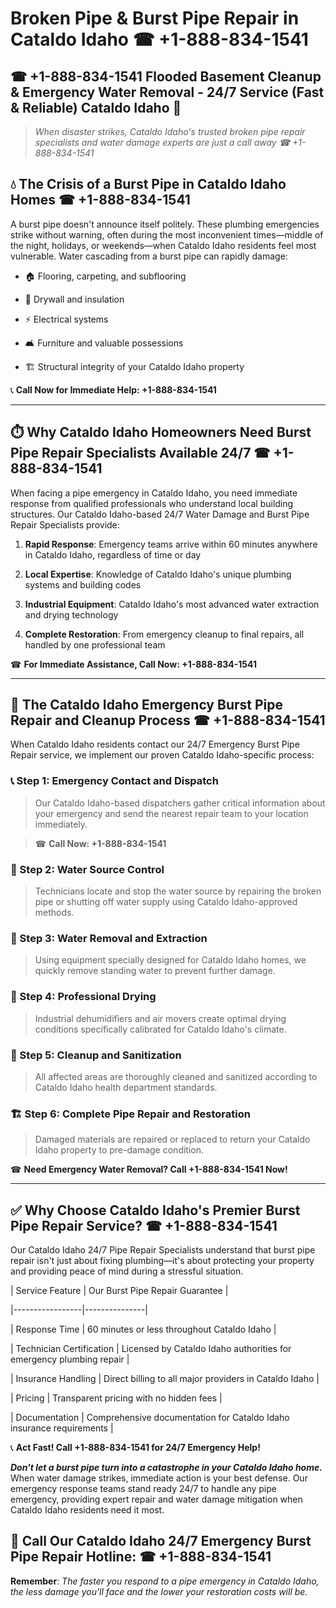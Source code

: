 # Broken Pipe & Burst Pipe Repair in Cataldo Idaho ☎ +1-888-834-1541  
## ☎ +1-888-834-1541 Flooded Basement Cleanup & Emergency Water Removal - 24/7 Service (Fast & Reliable) Cataldo Idaho 🚨  

> *When disaster strikes, Cataldo Idaho's trusted broken pipe repair specialists and water damage experts are just a call away ☎ +1-888-834-1541*  

## 💧 The Crisis of a Burst Pipe in Cataldo Idaho Homes ☎ +1-888-834-1541  

A burst pipe doesn't announce itself politely. These plumbing emergencies strike without warning, often during the most inconvenient times—middle of the night, holidays, or weekends—when Cataldo Idaho residents feel most vulnerable. Water cascading from a burst pipe can rapidly damage:  

* 🏠 Flooring, carpeting, and subflooring  
* 🧱 Drywall and insulation  
* ⚡ Electrical systems  
* 🛋️ Furniture and valuable possessions  
* 🏗️ Structural integrity of your Cataldo Idaho property  

📞 **Call Now for Immediate Help: +1-888-834-1541**  

---  

## ⏱️ Why Cataldo Idaho Homeowners Need Burst Pipe Repair Specialists Available 24/7 ☎ +1-888-834-1541  

When facing a pipe emergency in Cataldo Idaho, you need immediate response from qualified professionals who understand local building structures. Our Cataldo Idaho-based 24/7 Water Damage and Burst Pipe Repair Specialists provide:  

1. **Rapid Response**: Emergency teams arrive within 60 minutes anywhere in Cataldo Idaho, regardless of time or day  
2. **Local Expertise**: Knowledge of Cataldo Idaho's unique plumbing systems and building codes  
3. **Industrial Equipment**: Cataldo Idaho's most advanced water extraction and drying technology  
4. **Complete Restoration**: From emergency cleanup to final repairs, all handled by one professional team  

☎ **For Immediate Assistance, Call Now: +1-888-834-1541**  

---  

## 🔧 The Cataldo Idaho Emergency Burst Pipe Repair and Cleanup Process ☎ +1-888-834-1541  

When Cataldo Idaho residents contact our 24/7 Emergency Burst Pipe Repair service, we implement our proven Cataldo Idaho-specific process:  

### 📞 Step 1: Emergency Contact and Dispatch  
> Our Cataldo Idaho-based dispatchers gather critical information about your emergency and send the nearest repair team to your location immediately.  
> ☎ **Call Now: +1-888-834-1541**  

### 🚿 Step 2: Water Source Control  
> Technicians locate and stop the water source by repairing the broken pipe or shutting off water supply using Cataldo Idaho-approved methods.  

### 🌊 Step 3: Water Removal and Extraction  
> Using equipment specially designed for Cataldo Idaho homes, we quickly remove standing water to prevent further damage.  

### 💨 Step 4: Professional Drying  
> Industrial dehumidifiers and air movers create optimal drying conditions specifically calibrated for Cataldo Idaho's climate.  

### 🧼 Step 5: Cleanup and Sanitization  
> All affected areas are thoroughly cleaned and sanitized according to Cataldo Idaho health department standards.  

### 🏗️ Step 6: Complete Pipe Repair and Restoration  
> Damaged materials are repaired or replaced to return your Cataldo Idaho property to pre-damage condition.  

☎ **Need Emergency Water Removal? Call +1-888-834-1541 Now!**  

---  

## ✅ Why Choose Cataldo Idaho's Premier Burst Pipe Repair Service? ☎ +1-888-834-1541  

Our Cataldo Idaho 24/7 Pipe Repair Specialists understand that burst pipe repair isn't just about fixing plumbing—it's about protecting your property and providing peace of mind during a stressful situation.  

| Service Feature | Our Burst Pipe Repair Guarantee |  
|-----------------|---------------|  
| Response Time | 60 minutes or less throughout Cataldo Idaho |  
| Technician Certification | Licensed by Cataldo Idaho authorities for emergency plumbing repair |  
| Insurance Handling | Direct billing to all major providers in Cataldo Idaho |  
| Pricing | Transparent pricing with no hidden fees |  
| Documentation | Comprehensive documentation for Cataldo Idaho insurance requirements |  

📞 **Act Fast! Call +1-888-834-1541 for 24/7 Emergency Help!**  

***Don't let a burst pipe turn into a catastrophe in your Cataldo Idaho home.*** When water damage strikes, immediate action is your best defense. Our emergency response teams stand ready 24/7 to handle any pipe emergency, providing expert repair and water damage mitigation when Cataldo Idaho residents need it most.  

## 📱 Call Our Cataldo Idaho 24/7 Emergency Burst Pipe Repair Hotline: ☎ +1-888-834-1541  

**Remember**: *The faster you respond to a pipe emergency in Cataldo Idaho, the less damage you'll face and the lower your restoration costs will be.*